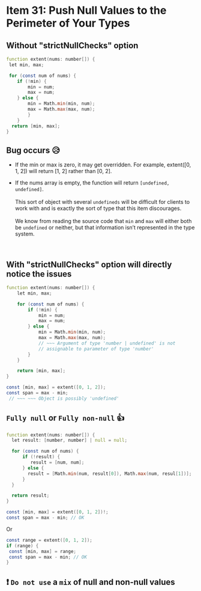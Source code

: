 # Item 31: Push Null Values to the Perimeter of Your Types

## Without "strictNullChecks" option

```d
function extent(nums: number[]) {
 let min, max;

 for (const num of nums) {
    if (!min) {
        min = num;
        max = num;
    } else {
        min = Math.min(min, num);
        max = Math.max(max, num);
        }
    }
  return [min, max];
}
```

## Bug occurs 😥

- If the min or max is zero, it may get overridden. For example, extent([0, 1,
  2]) will return [1, 2] rather than [0, 2].

- If the nums array is empty, the function will return `[undefined, undefined]`. \
  \
  This sort of object with several `undefineds` will be difficult for clients to work with and is exactly the sort of type that this item discourages. \
  \
  We know from reading the source code that `min` and `max` will either both be `undefined` or neither, but that information isn’t represented in the type system.

<br />

## With "strictNullChecks" option will directly notice the issues

```d
function extent(nums: number[]) {
    let min, max;

    for (const num of nums) {
        if (!min) {
            min = num;
            max = num;
        } else {
            min = Math.min(min, num);
            max = Math.max(max, num);
            // ~~~ Argument of type 'number | undefined' is not
            // assignable to parameter of type 'number'
        }
    }

    return [min, max];
}

```

```d
const [min, max] = extent([0, 1, 2]);
const span = max - min;
 // ~~~ ~~~ Object is possibly 'undefined'
```

## `Fully null` or `Fully non-null` 👍

```d
function extent(nums: number[]) {
  let result: [number, number] | null = null;

  for (const num of nums) {
      if (!result) {
         result = [num, num];
      } else {
        result = [Math.min(num, result[0]), Math.max(num, resul[1])];
      }
  }

  return result;
}
```

```d
const [min, max] = extent([0, 1, 2])!;
const span = max - min; // OK
```

Or

```d
const range = extent([0, 1, 2]);
if (range) {
 const [min, max] = range;
 const span = max - min; // OK
}
```

## ❗️ `Do not use` a `mix` of null and non-null values
